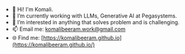 
- 👋 Hi! I'm Komali.
- 🔭 I’m currently working with LLMs, Generative AI at Pegasystems.
- 🌱 I’m interested in anything that solves problem and is challenging.
- 📫 Email me: komalibeeram.work@gmail.com
- 🌐 Find me: [https://komalibeeram.github.io](https://komalibeeram.github.io/)
<!--
**komalibeeram/komalibeeram** is a ✨ _special_ ✨ repository because its `README.md` (this file) appears on your GitHub profile.

Here are some ideas to get you started:

- 🔭 I’m currently working on ...
- 🌱 I’m currently learning ...
- 👯 I’m looking to collaborate on ...
- 🤔 I’m looking for help with ...
- 💬 Ask me about ...
- 📫 How to reach me: ...
- 😄 Pronouns: ...
- ⚡ Fun fact: ...
-->
